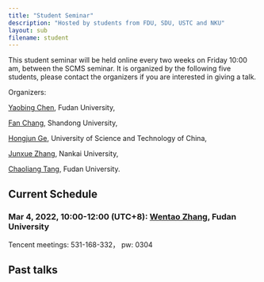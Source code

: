 ```yaml
---
title: "Student Seminar"
description: "Hosted by students from FDU, SDU, USTC and NKU"
layout: sub
filename: student
--- 
```


This student seminar will be held online every two weeks on Friday 10:00 am, between the SCMS seminar. It is organized by the following five students, please contact the organizers if you are interested in giving a talk.

Organizers:

[Yaobing Chen](mailto:ybchen21@m.fudan.edu.cn), Fudan University, 

[Fan Chang](mailto:fchang@mail.sdu.edu.cn), Shandong University, 

[Hongjun Ge](mailto:ghj17000225@mail.ustc.edu.cn), University of Science and Technology of China, 

[Junxue Zhang](mailto:jxuezhang@163.com), Nankai University, 

[Chaoliang Tang](mailto:cltang17@fudan.edu.cn), Fudan University. 

## Current Schedule
### Mar 4, 2022, 10:00-12:00 (UTC+8): [Wentao Zhang](mailto:wtzhang20@fudan.edu.cn), Fudan University    
Tencent meetings: 531-168-332， pw: 0304

## Past talks
